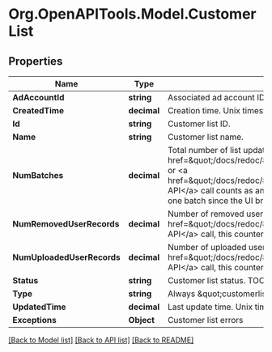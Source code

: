 # Org.OpenAPITools.Model.CustomerList

## Properties

Name | Type | Description | Notes
------------ | ------------- | ------------- | -------------
**AdAccountId** | **string** | Associated ad account ID. | [optional] 
**CreatedTime** | **decimal** | Creation time. Unix timestamp in seconds. | [optional] 
**Id** | **string** | Customer list ID. | [optional] 
**Name** | **string** | Customer list name. | [optional] 
**NumBatches** | **decimal** | Total number of list updates.  List creation counts as one batch. Each &lt;a href&#x3D;\&quot;/docs/redoc/#operation/ads_v3_customer_list_add_handler_PUT\&quot;&gt;Append&lt;/a&gt; or &lt;a href&#x3D;\&quot;/docs/redoc/#operation/ads_v3_customer_list_remove_handler_PUT\&quot;&gt;Remove API&lt;/a&gt; call counts as another. List creation via the Ads Manager UI could result in more than one batch since the UI breaks up large lists. | [optional] 
**NumRemovedUserRecords** | **decimal** | Number of removed user records. In a &lt;a href&#x3D;\&quot;/docs/redoc/#operation/ads_v3_customer_list_remove_handler_PUT\&quot;&gt;Remove API&lt;/a&gt; call, this counter increases even if the user is not found in the list. | [optional] 
**NumUploadedUserRecords** | **decimal** | Number of uploaded user records. In an &lt;a href&#x3D;\&quot;/docs/redoc/#operation/ads_v3_customer_list_add_handler_PUT\&quot;&gt;Append API&lt;/a&gt; call, this counter increases even if the uploaded user is already in the list. | [optional] 
**Status** | **string** | Customer list status. TOO_SMALL - the list has less than 100 Pinterest users. | [optional] 
**Type** | **string** | Always \&quot;customerlist\&quot;. | [optional] 
**UpdatedTime** | **decimal** | Last update time. Unix timestamp in seconds. | [optional] 
**Exceptions** | **Object** | Customer list errors | [optional] 

[[Back to Model list]](../README.md#documentation-for-models) [[Back to API list]](../README.md#documentation-for-api-endpoints) [[Back to README]](../README.md)

